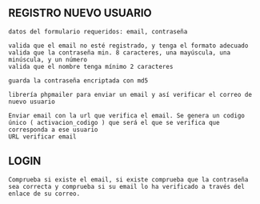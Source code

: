 ## REGISTRO NUEVO USUARIO
    datos del formulario requeridos: email, contraseña

    valida que el email no esté registrado, y tenga el formato adecuado
    valida que la contraseña min. 8 caracteres, una mayúscula, una minúscula, y un número
    valida que el nombre tenga mínimo 2 caracteres

    guarda la contraseña encriptada con md5

    librería phpmailer para enviar un email y así verificar el correo de nuevo usuario

    Enviar email con la url que verifica el email. Se genera un codigo único ( activacion_codigo ) que será el que se verifica que corresponda a ese usuario
    URL verificar email

## LOGIN
    Comprueba si existe el email, si existe comprueba que la contraseña sea correcta y comprueba si su email lo ha verificado a través del enlace de su correo.


    



